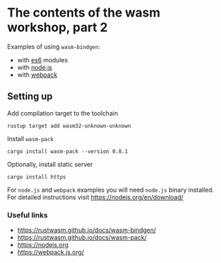 # The contents of the wasm workshop, part 2

Examples of using `wasm-bindgen`:
 - with [es6](es6) modules
 - with [node.js](nodejs)
 - with [webpack](webpack)

## Setting up

Add compilation target to the toolchain

```
rustup target add wasm32-unknown-unknown
```

Install `wasm-pack`

```
cargo install wasm-pack --version 0.8.1
```

Optionally, install static server

```
cargo install https
```

For `node.js` and `webpack` examples
you will need `node.js` binary installed.<br>
For detailed instructions visit https://nodejs.org/en/download/

### Useful links

- https://rustwasm.github.io/docs/wasm-bindgen/
- https://rustwasm.github.io/docs/wasm-pack/
- https://nodejs.org
- https://webpack.js.org/
